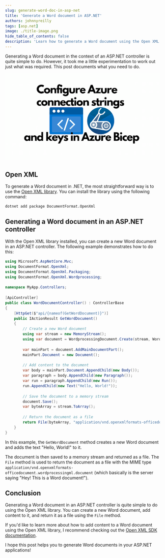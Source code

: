 ```yaml
---
slug: generate-word-doc-in-asp-net
title: 'Generate a Word document in ASP.NET'
authors: johnnyreilly
tags: [asp.net]
image: ./title-image.png
hide_table_of_contents: false
description: 'Learn how to generate a Word document using the Open XML library in ASP.NET.'
---
```


Generating a Word document in the context of an ASP.NET controller is quite simple to do. However, it took me a little experimentation to work out just what was required. This post documents what you need to do.

![title image reading "Generate a Word document in ASP.NET" with the Word and ASP.NET logos](title-image.png)

<!--truncate-->

## Open XML

To generate a Word document in .NET, the most straightforward way is to use the [Open XML library](https://github.com/dotnet/Open-XML-SDK). You can install the library using the following command:

```sh
dotnet add package DocumentFormat.OpenXml
```

## Generating a Word document in an ASP.NET controller

With the Open XML library installed, you can create a new Word document in an ASP.NET controller. The following example demonstrates how to do this:

```cs
using Microsoft.AspNetCore.Mvc;
using DocumentFormat.OpenXml;
using DocumentFormat.OpenXml.Packaging;
using DocumentFormat.OpenXml.Wordprocessing;

namespace MyApp.Controllers;

[ApiController]
public class WordDocumentController() : ControllerBase
{
    [HttpGet($"api/{nameof(GetWordDocument)}")]
    public IActionResult GetWordDocument()
    {
        // Create a new Word document
        using var stream = new MemoryStream();
        using var document = WordprocessingDocument.Create(stream, WordprocessingDocumentType.Document);

        var mainPart = document.AddMainDocumentPart();
        mainPart.Document = new Document();

        // Add content to the document
        var body = mainPart.Document.AppendChild(new Body());
        var paragraph = body.AppendChild(new Paragraph());
        var run = paragraph.AppendChild(new Run());
        run.AppendChild(new Text("Hello, World!"));

        // Save the document to a memory stream
        document.Save();
        var byteArray = stream.ToArray();

        // Return the document as a file
        return File(byteArray, "application/vnd.openxmlformats-officedocument.wordprocessingml.document", "document.docx");
    }
}
```

In this example, the `GetWordDocument` method creates a new Word document and adds the text "Hello, World!" to it.

The document is then saved to a memory stream and returned as a file. The `File` method is used to return the document as a file with the MIME type `application/vnd.openxmlformats-officedocument.wordprocessingml.document` (which basically is the server saying "Hey! This is a Word document!").

## Conclusion

Generating a Word document in an ASP.NET controller is quite simple to do using the Open XML library. You can create a new Word document, add content to it, and return it as a file using the `File` method.

If you'd like to learn more about how to add content to a Word document using the Open XML library, I recommend checking out the [Open XML SDK documentation](https://learn.microsoft.com/en-us/office/open-xml/word/overview).

I hope this post helps you to generate Word documents in your ASP.NET applications!
